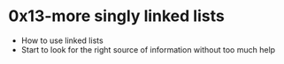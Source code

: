 # 0x13-more singly linked lists
* How to use linked lists
* Start to look for the right source of information without too much help
